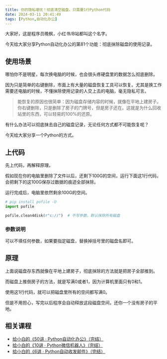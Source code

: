 ```yaml
---
title: 你的隐私堪忧！彻底清空磁盘，只需要1行Python代码
date: 2024-03-11 20:41:49
tags: [Python,自动化办公]
---
```



大家好，这是程序员晚枫，小红书/B站都叫这个名字。

今天给大家分享Python自动化办公的第81个功能：彻底抹除磁盘的使用记录。

## 使用场景

哪怕你不是明星，每次换电脑的时候，也会很头疼硬盘里的数据怎么彻底删除。

因为只是简单的右键删除，市面上有大量的磁盘恢复工具可以恢复。尤其是换工作需要还电脑的时候，不懂抹除使用记录的人交上去的电脑，毫无隐私可言。

> 能恢复的原因也很简单：因为磁盘存储内容的时候，就像在平地上建房子。你右键删除，只是删除了房子的门牌号，但是房子还在。这就是为什么回收站里的东西，可以轻易的100%的还原。

有什么办法可以彻底抹去自己的磁盘记录，无论任何方式都不可能恢复呢？

今天给大家分享一个Python的方式。

## 上代码

先上代码，再解释原理。

假如现在你的电脑里删除了文件以后，还剩下100G的空间，运行下面这1行代码，会把剩下的这100G保存过数据的痕迹全部抹除。

运行完成后，电脑里依然剩余100G的空间。

```python
# pip install pofile -U
import pofile

pofile.clean4disk(r"c://")  # 不写参数，默认抹除所有磁盘
```
### 参数说明

可以不填任何参数，如果要指定磁盘，替换掉括号里的磁盘名即可。

## 原理

上面说磁盘存东西就像在平地上建房子，彻底抹除的方法就是把房子全部推到。

而磁盘上推倒房子的方法，就是写满0或者1，因为计算机里面只有0和1。

使用这1行代码，就可以把磁盘里所有的空间都写满0。

但是不用担心，写完以后程序会自动释放这段磁盘空间，还你一个没有房子的平地。



## 相关课程

- [给小白的《50讲 · Python自动化办公》（完结）](https://www.python-office.com/course/50-python-office.html)
- [给小白的《10讲 · Python微信机器人》（完结）](https://www.python-office.com/course-002/10-PyOfficeRobot/10-PyOfficeRobot.html)
- [给小白的《6讲 · Python自动收发邮件》（完结）](https://mp.weixin.qq.com/s/XYIVihTmBUtxGha24QJ-yg)